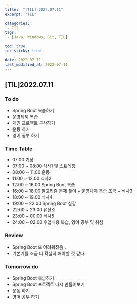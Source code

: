 ```yaml
---
title:  "[TIL] 2022.07.11"
excerpt: "TIL"

categories:
 - Til
tags:
 - [Java, Windows, Git, TIL]

toc: true
toc_sticky: true

date: 2022-07-11
last_modified_at: 2022-07-11
---
```


## [TIL]2022.07.11



### To do
- Spring Boot 복습하기 
- 운영체제 복습
- 개인 프로젝트 구상하기
- 운동 하기
- 영어 공부 하기   


### Time Table
- 07:00 기상
- 07:00 ~ 08:00 식사1 및 스트레칭
- 08:00 ~ 11:00 운동
- 11:00 ~ 12:00 식사2
- 12:00 ~ 16:00 Spring Boot 복습
- 16:00 ~ 18:00 알고리즘 문제 풀이 + 운영체제 복습 조금 + 식사3
- 18:00 ~ 19:00 식사4
- 19:00 ~ 22:00 Spring Boot 실강
- 22:00 ~ 23:00 유산소
- 23:00 ~ 00:00 식사5
- 24:00 ~ 02:00 수업내용 복습, 영어 공부 및 취침                   


### Review
- Spring Boot 또 어려워졌음..
- 기본기를 조금 더 확실히 해야할 것 같다.   


### Tomorrow do
- Spring Boot 복습하기
- Spring Boot 프로젝트 다시 만들어보기
- 운동 하기
- 영어 공부 하기

